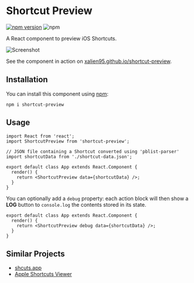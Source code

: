 # Shortcut Preview

 [![npm version](https://img.shields.io/npm/v/shortcut-preview.svg?colorB=blue)](https://www.npmjs.com/package/shortcut-preview)
![npm](https://img.shields.io/npm/l/shortcut-preview.svg)

A React component to preview iOS Shortcuts.

![Screenshot](https://i.imgur.com/FRCsrSG.png)

See the component in action on
<a href="https://xalien95.github.io/shortcut-preview/" target="_blank" rel="noopener noreferrer">xalien95.github.io/shortcut-preview</a>.

## Installation

You can install this component using [npm](https://www.npmjs.com/package/shortcut-preview):

```
npm i shortcut-preview
```

## Usage

```tsx
import React from 'react';
import ShortcutPreview from 'shortcut-preview';

// JSON file containing a Shortcut converted using 'pblist-parser'
import shortcutData from './shortcut-data.json';

export default class App extends React.Component {
  render() {
    return <ShortcutPreview data={shortcutData} />;
  }
}
```

You can optionally add a `debug` property: each action block will then show a **LOG** button to `console.log` the contents stored in its state.

```tsx
export default class App extends React.Component {
  render() {
    return <ShortcutPreview debug data={shortcutData} />;
  }
}
```

## Similar Projects

- [shcuts.app](https://github.com/pNre/shcuts.app)
- [Apple Shortcuts Viewer](https://github.com/BobRazowsky/shortcuts)
